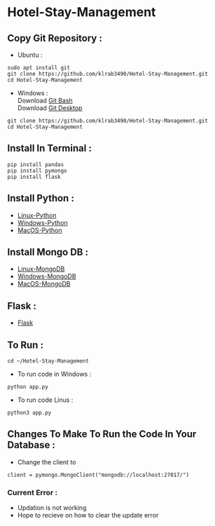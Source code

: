 # Hotel-Stay-Management

## Copy Git Repository :

- Ubuntu : 
```
sudo apt install git
git clone https://github.com/klrab3490/Hotel-Stay-Management.git
cd Hotel-Stay-Management
```
- Windows : \
  Download [Git Bash](https://git-scm.com/download/win)\
  Download [Git Desktop](https://central.github.com/deployments/desktop/desktop/latest/win32)
```
git clone https://github.com/klrab3490/Hotel-Stay-Management.git
cd Hotel-Stay-Management
```

## Install In Terminal :
```
pip install pandas
pip install pymongo
pip install flask
```
## Install Python :

- [Linux-Python](https://www.python.org/downloads/source/)
- [Windows-Python](https://www.python.org/downloads/windows/)
- [MacOS-Python](https://www.python.org/downloads/macos/)

## Install Mongo DB : 

- [Linux-MongoDB](https://wiki.crowncloud.net/How_To_Install_Duf_On_Ubuntu_22_04?How_to_Install_Latest_MongoDB_on_Ubuntu_22_04)
- [Windows-MongoDB](https://www.mongodb.com/docs/manual/tutorial/install-mongodb-on-windows/)
- [MacOS-MongoDB](https://www.mongodb.com/docs/manual/tutorial/install-mongodb-on-os-x/)
## Flask :

- [Flask](https://flask.palletsprojects.com/en/2.2.x/installation/)

## To Run :
```
cd ~/Hotel-Stay-Management
```
- To run code in Windows : 
```
python app.py
```
- To run code Linus :  
```
python3 app.py 
```

## Changes To Make To Run the Code In Your Database :

- Change the client to
```
client = pymongo.MongoClient("mongodb://localhost:27017/")
```

### Current Error :

- Updation is not working
- Hope to recieve on how to clear the update error
